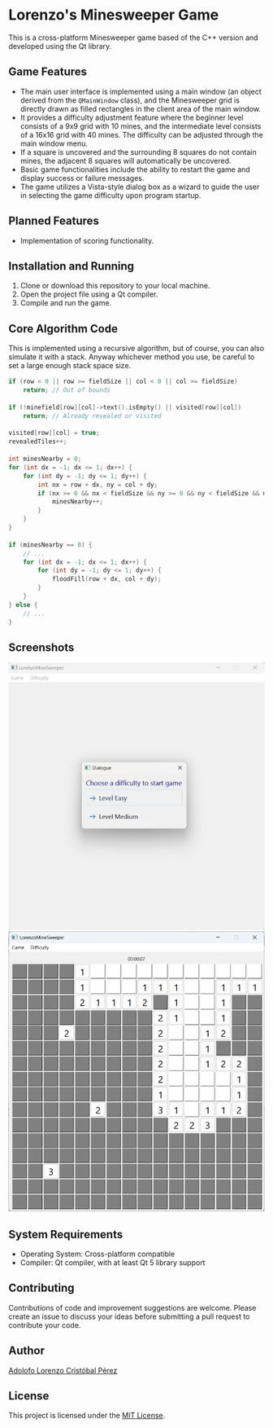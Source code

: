 # Lorenzo's Minesweeper Game

This is a cross-platform Minesweeper game based of the C++ version and developed using the Qt library.

## Game Features

- The main user interface is implemented using a main window (an object derived from the `QMainWindow` class), and the Minesweeper grid is directly drawn as filled rectangles in the client area of the main window.
- It provides a difficulty adjustment feature where the beginner level consists of a 9x9 grid with 10 mines, and the intermediate level consists of a 16x16 grid with 40 mines. The difficulty can be adjusted through the main window menu.
- If a square is uncovered and the surrounding 8 squares do not contain mines, the adjacent 8 squares will automatically be uncovered.
- Basic game functionalities include the ability to restart the game and display success or failure messages.
- The game utilizes a Vista-style dialog box as a wizard to guide the user in selecting the game difficulty upon program startup.

## Planned Features

- Implementation of scoring functionality.

## Installation and Running

1. Clone or download this repository to your local machine.
2. Open the project file using a Qt compiler.
3. Compile and run the game.

## Core Algorithm Code

This is implemented using a recursive algorithm, but of course, you can also simulate it with a stack. Anyway whichever method you use, be careful to set a large enough stack space size.
```cpp
if (row < 0 || row >= fieldSize || col < 0 || col >= fieldSize)
    return; // Out of bounds

if (!minefield[row][col]->text().isEmpty() || visited[row][col])
    return; // Already revealed or visited

visited[row][col] = true;
revealedTiles++;

int minesNearby = 0;
for (int dx = -1; dx <= 1; dx++) {
    for (int dy = -1; dy <= 1; dy++) {
        int nx = row + dx, ny = col + dy;
        if (nx >= 0 && nx < fieldSize && ny >= 0 && ny < fieldSize && minefieldData[nx][ny] == 1) {
            minesNearby++;
        }
    }
}

if (minesNearby == 0) {
    // ...
    for (int dx = -1; dx <= 1; dx++) {
        for (int dy = -1; dy <= 1; dy++) {
            floodFill(row + dx, col + dy);
        }
    }
} else {
    // ...
}
```

## Screenshots

![](scr/scrshot1.jpg)
![](scr/scrshot2.jpg)

## System Requirements

- Operating System: Cross-platform compatible
- Compiler: Qt compiler, with at least Qt 5 library support

## Contributing

Contributions of code and improvement suggestions are welcome. Please create an issue to discuss your ideas before submitting a pull request to contribute your code.

## Author

[Adolofo Lorenzo Cristóbal Pérez](https://github.com/voidregreso)

## License

This project is licensed under the [MIT License](LICENSE).